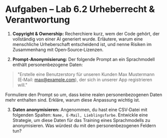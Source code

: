 # Aufgaben – Lab 6.2 Urheberrecht & Verantwortung

1. **Copyright & Ownership:** Recherchiere kurz, wem der Code gehört, der vollständig von einer AI generiert wurde.  Erläutere, warum eine menschliche Urheberschaft entscheidend ist, und nenne Risiken im Zusammenhang mit Open‑Source‑Lizenzen.

2. **Prompt‑Anonymisierung:** Der folgende Prompt an ein Sprachmodell enthält personenbezogene Daten:

> "Erstelle eine Benutzerstory für unseren Kunden Max Mustermann (E‑Mail: max@example.com), der sich in unserer App registrieren will."

Formuliere den Prompt so um, dass keine realen personenbezogenen Daten mehr enthalten sind.  Erkläre, warum diese Anpassung wichtig ist.

3. **Daten anonymisieren:** Angenommen, du hast eine CSV‑Datei mit folgenden Spalten: `Name, E‑Mail, Lieblingsfarbe`.  Entwickle eine Strategie, um diese Daten für das Training eines Sprachmodells zu anonymisieren.  Was würdest du mit den personenbezogenen Feldern tun?
